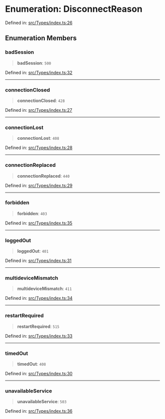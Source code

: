 # Enumeration: DisconnectReason

Defined in: [src/Types/index.ts:26](https://github.com/Fokusdotid/Baileys/blob/4cdf75fe48f9b13e8084d341633612ce49e934bd/src/Types/index.ts#L26)

## Enumeration Members

### badSession

> **badSession**: `500`

Defined in: [src/Types/index.ts:32](https://github.com/Fokusdotid/Baileys/blob/4cdf75fe48f9b13e8084d341633612ce49e934bd/src/Types/index.ts#L32)

***

### connectionClosed

> **connectionClosed**: `428`

Defined in: [src/Types/index.ts:27](https://github.com/Fokusdotid/Baileys/blob/4cdf75fe48f9b13e8084d341633612ce49e934bd/src/Types/index.ts#L27)

***

### connectionLost

> **connectionLost**: `408`

Defined in: [src/Types/index.ts:28](https://github.com/Fokusdotid/Baileys/blob/4cdf75fe48f9b13e8084d341633612ce49e934bd/src/Types/index.ts#L28)

***

### connectionReplaced

> **connectionReplaced**: `440`

Defined in: [src/Types/index.ts:29](https://github.com/Fokusdotid/Baileys/blob/4cdf75fe48f9b13e8084d341633612ce49e934bd/src/Types/index.ts#L29)

***

### forbidden

> **forbidden**: `403`

Defined in: [src/Types/index.ts:35](https://github.com/Fokusdotid/Baileys/blob/4cdf75fe48f9b13e8084d341633612ce49e934bd/src/Types/index.ts#L35)

***

### loggedOut

> **loggedOut**: `401`

Defined in: [src/Types/index.ts:31](https://github.com/Fokusdotid/Baileys/blob/4cdf75fe48f9b13e8084d341633612ce49e934bd/src/Types/index.ts#L31)

***

### multideviceMismatch

> **multideviceMismatch**: `411`

Defined in: [src/Types/index.ts:34](https://github.com/Fokusdotid/Baileys/blob/4cdf75fe48f9b13e8084d341633612ce49e934bd/src/Types/index.ts#L34)

***

### restartRequired

> **restartRequired**: `515`

Defined in: [src/Types/index.ts:33](https://github.com/Fokusdotid/Baileys/blob/4cdf75fe48f9b13e8084d341633612ce49e934bd/src/Types/index.ts#L33)

***

### timedOut

> **timedOut**: `408`

Defined in: [src/Types/index.ts:30](https://github.com/Fokusdotid/Baileys/blob/4cdf75fe48f9b13e8084d341633612ce49e934bd/src/Types/index.ts#L30)

***

### unavailableService

> **unavailableService**: `503`

Defined in: [src/Types/index.ts:36](https://github.com/Fokusdotid/Baileys/blob/4cdf75fe48f9b13e8084d341633612ce49e934bd/src/Types/index.ts#L36)

